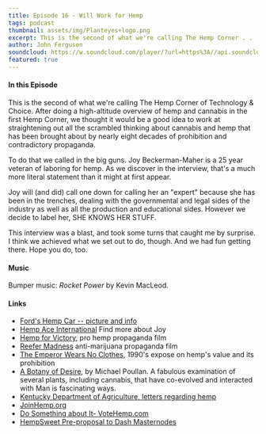 ```yaml
---
title: Episode 16 - Will Work for Hemp
tags: podcast
thumbnail: assets/img/Planteyes+logo.png
excerpt: This is the second of what we're calling The Hemp Corner . . . we thought it would be a good idea to work at straightening out all the scrambled thinking about cannabis and hemp that has been brought about by nearly eight decades of prohibition and contradictory propaganda.
author: John Ferguson
soundcloud: https://w.soundcloud.com/player/?url=https%3A//api.soundcloud.com/tracks/313522471
featured: true
---
```


#### In this Episode

This is the second of what we're calling The Hemp Corner of Technology & Choice. After doing a high-altitude overview of hemp and cannabis in the first Hemp Corner, we thought it would be a good idea to work at straightening out all the scrambled thinking about cannabis and hemp that has been brought about by nearly eight decades of prohibition and contradictory propaganda.

To do that we called in the big guns. Joy Beckerman-Maher is a 25 year veteran of laboring for hemp. As we discover in the interview, that's a much more literal statement than it might at first appear.

Joy will (and did) call one down for calling her an "expert" because she has been in the trenches, dealing with the governmental and legal sides of the industry as well as all the production and educational sides. However we decide to label her, SHE KNOWS HER STUFF.

This interview was a blast, and took some turns that caught me by surprise. I think we achieved what we set out to do, though. And we had fun getting there. Hope you do, too.

#### Music

Bumper music: *Rocket Power* by Kevin MacLeod.

#### Links

- [Ford's Hemp Car -- picture and info](http://www.hiddenmysteries.org/conspiracy/facts/fordhemp.html)
- [Hemp Ace International](http://www.hempace.com) Find more about Joy
- [Hemp for Victory](https://www.youtube.com/watch?v=d3rolyiTPr0), pro hemp propaganda film
- [Reefer Madness](https://www.youtube.com/watch?v=VruJdM-CaeM) anti-marijuana propaganda film
- [The Emperor Wears No Clothes](https://www.amazon.com/s/ref=nb_sb_ss_i_4_15?url=search-alias%3Daps&field-keywords=the+emperor+wears+no+clothes+by+jack+herer&sprefix=the+emperor+wea%2Caps%2C674&crid=U6FCNWYM2YLT), 1990's expose on hemp's value and its prohibition
- [A Botany of Desire](https://www.amazon.com/s/ref=nb_sb_ss_c_1_9?url=search-alias%3Daps&field-keywords=botany+of+desire&sprefix=botany+of%2Caps%2C375&crid=20RTZVSCYTV7Y&rh=i%3Aaps%2Ck%3Abotany+of+desire), by Michael Poullan. A fabulous examination of several plants, including cannabis, that have co-evolved and interacted with Man is fascinating ways.
- [Kentucky Department of Agriculture, letters regarding hemp](http://www.kyagr.com/search.html?q=letters+about+hemp)
- [JoinHemp.org](https://thehia.org/join-us)
- [Do Something about It- VoteHemp.com](http://votehemp.com)
- [HempSweet Pre-proposal to Dash Masternodes](http://bit.ly/DashMNproposal)
